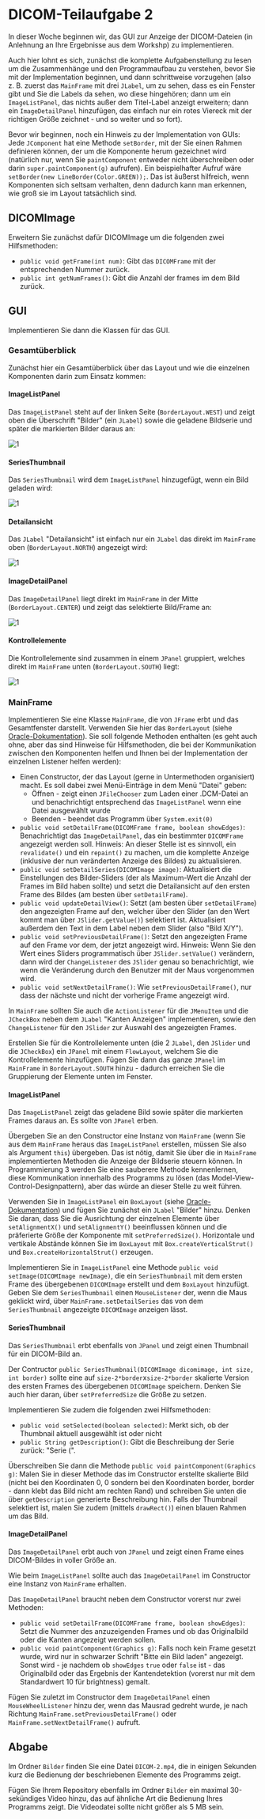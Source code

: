 # DICOM-Teilaufgabe 2

In dieser Woche beginnen wir, das GUI zur Anzeige der DICOM-Dateien (in Anlehnung an Ihre Ergebnisse aus dem Workshp) zu implementieren.

Auch hier lohnt es sich, zunächst die komplette Aufgabenstellung zu lesen um die Zusammenhänge und den Programmaufbau zu verstehen, bevor Sie mit der Implementation beginnen, und dann schrittweise vorzugehen (also z. B. zuerst das ```MainFrame``` mit drei ```JLabel```, um zu sehen, dass es ein Fenster gibt und Sie die Labels da sehen, wo diese hingehören; dann um ein ```ImageListPanel```, das nichts außer dem Titel-Label anzeigt erweitern; dann ein ```ImageDetailPanel``` hinzufügen, das einfach nur ein rotes Viereck mit der richtigen Größe zeichnet - und so weiter und so fort).

Bevor wir beginnen, noch ein Hinweis zu der Implementation von GUIs: Jede ```JComponent``` hat eine Methode ```setBorder```, mit der Sie einen Rahmen definieren können, der um die Komponente herum gezeichnet wird (natürlich nur, wenn Sie ```paintComponent``` entweder nicht überschreiben oder darin ```super.paintComponent(g)``` aufrufen). Ein beispielhafter Aufruf wäre ```setBorder(new LineBorder(Color.GREEN));```. Das ist äußerst hilfreich, wenn Komponenten sich seltsam verhalten, denn dadurch kann man erkennen, wie groß sie im Layout tatsächlich sind. 

## DICOMImage

Erweitern Sie zunächst dafür DICOMImage um die folgenden zwei Hilfsmethoden:

* ```public void getFrame(int num)```: Gibt das ```DICOMFrame``` mit der entsprechenden Nummer zurück.
* ```public int getNumFrames()```: Gibt die Anzahl der frames im dem Bild zurück.


## GUI

Implementieren Sie dann die Klassen für das GUI.

### Gesamtüberblick

Zunächst hier ein Gesamtüberblick über das Layout und wie die einzelnen Komponenten darin zum Einsatz kommen:

#### ImageListPanel

Das ```ImageListPanel``` steht auf der linken Seite (```BorderLayout.WEST```) und zeigt oben die Überschrift "Bilder" (ein ```JLabel```) sowie die geladene Bildserie und später die markierten Bilder daraus an:

![1](Bilder/GUI_1.png)

#### SeriesThumbnail

Das ```SeriesThumbnail``` wird dem ```ImageListPanel``` hinzugefügt, wenn ein Bild geladen wird:

![1](Bilder/GUI_2.png)

#### Detailansicht

Das ```JLabel``` "Detailansicht" ist einfach nur ein ```JLabel``` das direkt im ```MainFrame``` oben (```BorderLayout.NORTH```) angezeigt wird:

![1](Bilder/GUI_3.png)

#### ImageDetailPanel

Das ```ImageDetailPanel``` liegt direkt im ```MainFrame``` in der Mitte (```BorderLayout.CENTER```) und zeigt das selektierte Bild/Frame an:

![1](Bilder/GUI_4.png)


#### Kontrollelemente

Die Kontrollelemente sind zusammen in einem ```JPanel``` gruppiert, welches direkt im ```MainFrame``` unten (```BorderLayout.SOUTH```) liegt:

![1](Bilder/GUI_5.png)


### MainFrame

Implementieren Sie eine Klasse ```MainFrame```, die von ```JFrame``` erbt und das Gesamtfenster darstellt. Verwenden Sie hier das ```BorderLayout``` (siehe [Oracle-Dokumentation](https://docs.oracle.com/javase/tutorial/uiswing/layout/border.html)). Sie soll folgende Methoden enthalten (es geht auch ohne, aber das sind Hinweise für Hilfsmethoden, die bei der Kommunikation zwischen den Komponenten helfen und Ihnen bei der Implementation der einzelnen Listener helfen werden):

* Einen Constructor, der das Layout (gerne in Untermethoden organisiert) macht. Es soll dabei zwei Menü-Einträge in dem Menü "Datei" geben:
    * Öffnen - zeigt einen ```JFileChooser``` zum Laden einer .DCM-Datei an und benachrichtigt entsprechend das ```ImageListPanel``` wenn eine Datei ausgewählt wurde
    * Beenden - beendet das Programm über ```System.exit(0)```
* ```public void setDetailFrame(DICOMFrame frame, boolean showEdges)```: Benachrichtigt das ```ImageDetailPanel```, das ein bestimmter ```DICOMFrame``` angezeigt werden soll. Hinweis: An dieser Stelle ist es sinnvoll, ein ```revalidate()``` und ein ```repaint()``` zu machen, um die komplette Anzeige (inklusive der nun veränderten Anzeige des Bildes) zu aktualisieren.
* ```public void setDetailSeries(DICOMImage image)```: Aktualisiert die Einstellungen des Bilder-Sliders (der als Maximum-Wert die Anzahl der Frames im Bild haben sollte) und setzt die Detailansicht auf den ersten Frame des Bildes (am besten über ```setDetailFrame```).
* ```public void updateDetailView()```: Setzt (am besten über ```setDetailFrame```) den angezeigten Frame auf den, welcher über den Slider (an den Wert kommt man über ```JSlider.getValue()```) selektiert ist. Aktualisiert außerdem den Text in dem Label neben dem Slider (also "Bild X/Y").
* ```public void setPreviousDetailFrame()```: Setzt den angezeigten Frame auf den Frame vor dem, der jetzt angezeigt wird. Hinweis: Wenn Sie den Wert eines Sliders programmatisch über ```JSlider.setValue()``` verändern, dann wird der ```ChangeListener``` des ```JSlider``` genau so benachrichtigt, wie wenn die Veränderung durch den Benutzer mit der Maus vorgenommen wird.
* ```public void setNextDetailFrame()```: Wie ```setPreviousDetailFrame()```, nur dass der nächste und nicht der vorherige Frame angezeigt wird.

In ```MainFrame``` sollten Sie auch die ```ActionListener``` für die ```JMenuItem``` und die ```JCheckBox``` neben dem ```JLabel``` "Kanten Anzeigen" implementieren, sowie den ```ChangeListener``` für den ```JSlider``` zur Auswahl des angezeigten Frames.

Erstellen Sie für die Kontrollelemente unten (die 2 ```JLabel```, den ```JSlider``` und die ```JCheckBox```) ein ```JPanel``` mit einem ```FlowLayout```, welchem Sie die Kontrollelemente hinzufügen. Fügen Sie dann das ganze ```JPanel``` im ```MainFrame``` in ```BorderLayout.SOUTH``` hinzu - dadurch erreichen Sie die Gruppierung der Elemente unten im Fenster.

#### ImageListPanel

Das ```ImageListPanel``` zeigt das geladene Bild sowie später die markierten Frames daraus an. Es sollte von ```JPanel``` erben.

Übergeben Sie an den Constructor eine Instanz von ```MainFrame``` (wenn Sie aus dem ```MainFrame``` heraus das ```ImageListPanel``` erstellen, müssen Sie also als Argument ```this```) übergeben. Das ist nötig, damit Sie über die in ```MainFrame``` implementierten Methoden die Anzeige der Bildserie steuern können. In Programmierung 3 werden Sie eine sauberere Methode kennenlernen, diese Kommunikation innerhalb des Programms zu lösen (das Model-View-Control-Designpattern), aber das würde an dieser Stelle zu weit führen.

Verwenden Sie in ```ImageListPanel``` ein ```BoxLayout``` (siehe [Oracle-Dokumentation](https://docs.oracle.com/javase/tutorial/uiswing/layout/box.html)) und fügen Sie zunächst ein ```JLabel``` "Bilder" hinzu. Denken Sie daran, dass Sie die Ausrichtung der einzelnen Elemente über ```setAlignmentX()``` und ```setAlignmentY()``` beeinflussen können und die präferierte Größe der Komponente mit ```setPreferredSize()```. Horizontale und vertikale Abstände können Sie im ```BoxLayout``` mit ```Box.createVerticalStrut()``` und ```Box.createHorizontalStrut()``` erzeugen.  

Implementieren Sie in ```ImageListPanel``` eine Methode ```public void setImage(DICOMImage newImage)```, die ein ```SeriesThumbnail``` mit dem ersten Frame des übergebenen ```DICOMImage``` erstellt und dem ```BoxLayout``` hinzufügt. Geben Sie dem ```SeriesThumbnail``` einen ```MouseListener``` der, wenn die Maus geklickt wird, über ```MainFrame.setDetailSeries``` das von dem ```SeriesThumbnail``` angezeigte ```DICOMImage``` anzeigen lässt.

#### SeriesThumbnail

Das ```SeriesThumbnail``` erbt ebenfalls von ```JPanel``` und zeigt einen Thumbnail für ein DICOM-Bild an.

Der Contructor ```public SeriesThumbnail(DICOMImage dicomimage, int size, int border)``` sollte eine auf ```size-2*border```x```size-2*border``` skalierte Version des ersten Frames des übergebenen ```DICOMImage``` speichern. Denken Sie auch hier daran, über ```setPreferredSize``` die Größe zu setzen.

Implementieren Sie zudem die folgenden zwei Hilfsmethoden:
* ```public void setSelected(boolean selected)```: Merkt sich, ob der Thumbnail aktuell ausgewählt ist oder nicht
* ```public String getDescription()```: Gibt die Beschreibung der Serie zurück: "Serie (<Anzahl der Frames in der Serie>".

Überschreiben Sie dann die Methode ```public void paintComponent(Graphics g)```: Malen Sie in dieser Methode das im Constructor erstellte skalierte Bild (nicht bei den Koordinaten 0, 0 sondern bei den Koordinaten border, border - dann klebt das Bild nicht am rechten Rand) und schreiben Sie unten die über ```getDescription``` generierte Beschreibung hin. Falls der Thumbnail selektiert ist, malen Sie zudem (mittels ```drawRect()```) einen blauen Rahmen um das Bild.

#### ImageDetailPanel

Das ```ImageDetailPanel``` erbt auch von ```JPanel``` und zeigt einen Frame eines DICOM-Bildes in voller Größe an. 

Wie beim ```ImageListPanel``` sollte auch das ```ImageDetailPanel``` im Constructor eine Instanz von ```MainFrame``` erhalten. 

Das ```ImageDetailPanel``` braucht neben dem Constructor vorerst nur zwei Methoden:
* ```public void setDetailFrame(DICOMFrame frame, boolean showEdges)```: Setzt die Nummer des anzuzeigenden Frames und ob das Originalbild oder die Kanten angezeigt werden sollen.
* ```public void paintComponent(Graphics g)```: Falls noch kein Frame gesetzt wurde, wird nur in schwarzer Schrift "Bitte ein Bild laden" angezeigt. Sonst wird - je nachdem ob ```showEdges``` ```true``` oder ```false``` ist - das Originalbild oder das Ergebnis der Kantendetektion (vorerst nur mit dem Standardwert 10 für brightness) gemalt.

Fügen Sie zuletzt im Constructor dem ```ImageDetailPanel``` einen ```MouseWheelListener``` hinzu der, wenn das Mausrad gedreht wurde, je nach Richtung ```MainFrame.setPreviousDetailFrame()``` oder ```MainFrame.setNextDetailFrame()``` aufruft.

## Abgabe

Im Ordner ```Bilder``` finden Sie eine Datei ```DICOM-2.mp4```, die in einigen Sekunden kurz die Bedienung der beschriebenen Elemente des Programms zeigt.

Fügen Sie Ihrem Repository ebenfalls im Ordner ```Bilder``` ein maximal 30-sekündiges Video hinzu, das auf ähnliche Art die Bedienung Ihres Programms zeigt. Die Videodatei sollte nicht größer als 5 MB sein.